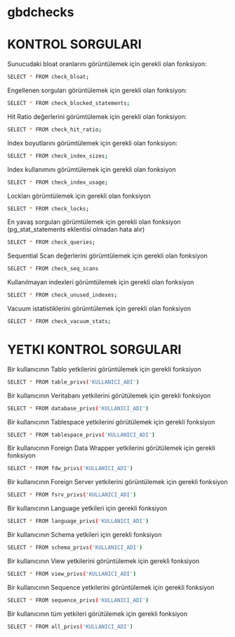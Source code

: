 # gbdchecks


# KONTROL SORGULARI

Sunucudaki bloat oranlarını görüntülemek için gerekli olan fonksiyon:
```bash
SELECT * FROM check_bloat;
```

Engellenen sorguları görüntülemek için gerekli olan fonksiyon:
```bash
SELECT * FROM check_blocked_statements;
```

Hit Ratio değerlerini görümtülemek için gerekli olan fonksiyon:
```bash
SELECT * FROM check_hit_ratio;
```

Index boyutlarını görümtülemek için gerekli olan fonksiyon:
```bash
SELECT * FROM check_index_sizes;
```

Index kullanımını görümtülemek için gerekli olan fonksiyon
```bash
SELECT * FROM check_index_usage;
```

Lockları görümtülemek için gerekli olan fonksiyon
```bash
SELECT * FROM check_locks;
```

En yavaş sorguları görümtülemek için gerekli olan fonksiyon (pg_stat_statements eklentisi olmadan hata alır)
```bash
SELECT * FROM check_queries;
```

Sequential Scan değerlerini görümtülemek için gerekli olan fonksiyon
```bash
SELECT * FROM check_seq_scans
```

Kullanılmayan indexleri görümtülemek için gerekli olan fonksiyon
```bash
SELECT * FROM check_unused_indexes;
```

Vacuum istatistiklerini görümtülemek için gerekli olan fonksiyon
```bash
SELECT * FROM check_vacuum_stats;
```



# YETKI KONTROL SORGULARI

Bir kullanıcının Tablo yetkilerini görüntülemek için gerekli fonksiyon
```bash
SELECT * FROM table_privs('KULLANICI_ADI')
```

Bir kullanıcının Veritabanı yetkilerini görütülemek için gerekli fonksiyon
```bash
SELECT * FROM database_privs('KULLANICI_ADI')
```

Bir kullanıcının Tablespace yetkilerini görütülemek için gerekli fonksiyon
```bash
SELECT * FROM tablespace_privs('KULLANICI_ADI')
```

Bir kullanıcının Foreign Data Wrapper yetkilerini görütülemek için gerekli fonksiyon
```bash
SELECT * FROM fdw_privs('KULLANICI_ADI')
```

Bir kullanıcının Foreign Server yetkilerini görüntülemek için gerekli fonksiyon
```bash
SELECT * FROM fsrv_privs('KULLANICI_ADI')
```

Bir kullanıcının Language yetkileri için gerekli fonksiyon
```bash
SELECT * FROM language_privs('KULLANICI_ADI')
```
Bir kullanıcının Schema yetkileri için gerekli fonksiyon
```bash
SELECT * FROM schema_privs('KULLANICI_ADI')
```

Bir kullanıcının View yetkilerini görüntülemek için gerekli fonksiyon
```bash
SELECT * FROM view_privs('KULLANICI_ADI')
```

Bir kullanıcının Sequence yetkilerini görüntülemek için gerekli fonksiyon
```bash
SELECT * FROM sequence_privs('KULLANICI_ADI')
```

Bir kullanıcının tüm yetkileri görütülemek için gerekli fonksiyon
```bash
SELECT * FROM all_privs('KULLANICI_ADI')
```

